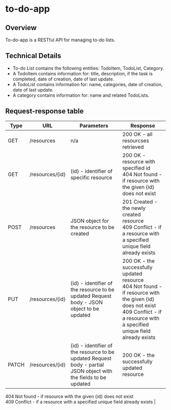 # to-do-app

## Overview
To-do-app is a RESTful API for managing to-do lists.

## Technical Details
- To-do List contains the following entities: TodoItem, TodoList, Category.
- A TodoItem contains information for: title, description, if the task is completed, date of creation, date of last update.
- A TodoList contains information for: name, categories, date of creation, date of last update.
- A category contains information for: name and related TodoLists.

## Request-response table

| Type | URL | Parameters | Response |
| ---- | --- | ---------- | -------- |
| GET | /resources | n/a | 200 OK - all resourcses retrieved |
| GET | /resources/{id} | {id} - identifier of specific resource | 200 OK - resource with specified id <br />404 Not found - if resource with the given {id} does not exist |
| POST | /resources | JSON object for the resource to be created | 201 Created - the newly created resource <br />409 Conflict - if a resource with a specified unique field already exists |
| PUT | /resources/{id} | {id} - identifier of the resource to be updated Request body - JSON object to be updated | 200 OK - the successfully updated resource <br />404 Not found - if resource with the given {id} does not exist <br />409 Conflict - if a resource with a specified unique field already exists |
| PATCH | /resources/{id} | {id} - identifier of the resource to be updated Request body - partial JSON object with the fields to be updated | 200 OK - the successfully updated resource <br />
404 Not found - if resource with the given {id} does not exist <br />
409 Conflict - if a resource with a specified unique field already exists |







